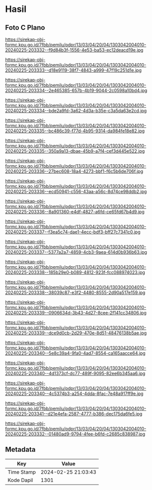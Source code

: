 # Hasil

## Foto C Plano

https://sirekap-obj-formc.kpu.go.id/7fbb/pemilu/pdpr/13/03/04/20/04/1303042004010-20240225-203332--f9d84b3f-1556-4e53-ba53-ec12deacd19e.jpg

https://sirekap-obj-formc.kpu.go.id/7fbb/pemilu/pdpr/13/03/04/20/04/1303042004010-20240225-203333--d18e9119-38f7-4843-a999-47f19c251d1e.jpg

https://sirekap-obj-formc.kpu.go.id/7fbb/pemilu/pdpr/13/03/04/20/04/1303042004010-20240225-203334--2e465385-657b-4b19-9044-2c0598a10bd4.jpg

https://sirekap-obj-formc.kpu.go.id/7fbb/pemilu/pdpr/13/03/04/20/04/1303042004010-20240225-203334--bde2a9fd-3a62-4d3a-b35e-c3a5da63e2cd.jpg

https://sirekap-obj-formc.kpu.go.id/7fbb/pemilu/pdpr/13/03/04/20/04/1303042004010-20240225-203335--bc486c39-f77d-4b95-9314-da984fe18e82.jpg

https://sirekap-obj-formc.kpu.go.id/7fbb/pemilu/pdpr/13/03/04/20/04/1303042004010-20240225-203335--350a9a13-dbae-45b9-a7f4-cef3d445e522.jpg

https://sirekap-obj-formc.kpu.go.id/7fbb/pemilu/pdpr/13/03/04/20/04/1303042004010-20240225-203336--27bec608-18a4-4273-bbf1-f6c5b6de706f.jpg

https://sirekap-obj-formc.kpu.go.id/7fbb/pemilu/pdpr/13/03/04/20/04/1303042004010-20240225-203336--ecd50941-c556-43aa-a56c-8d74ce98ddb2.jpg

https://sirekap-obj-formc.kpu.go.id/7fbb/pemilu/pdpr/13/03/04/20/04/1303042004010-20240225-203336--8a901360-e4df-4827-a6fd-ce65fd67b4d9.jpg

https://sirekap-obj-formc.kpu.go.id/7fbb/pemilu/pdpr/13/03/04/20/04/1303042004010-20240225-203337--f3ea5c74-dae1-4ecc-bdf3-bff27c7341c0.jpg

https://sirekap-obj-formc.kpu.go.id/7fbb/pemilu/pdpr/13/03/04/20/04/1303042004010-20240225-203337--5377a2a7-4859-4cb3-9aea-614d0b936b63.jpg

https://sirekap-obj-formc.kpu.go.id/7fbb/pemilu/pdpr/13/03/04/20/04/1303042004010-20240225-203338--185b29e0-b089-4812-923f-fcc088974023.jpg

https://sirekap-obj-formc.kpu.go.id/7fbb/pemilu/pdpr/13/03/04/20/04/1303042004010-20240225-203338--38039c87-e3f2-4480-8555-2d90a517e159.jpg

https://sirekap-obj-formc.kpu.go.id/7fbb/pemilu/pdpr/13/03/04/20/04/1303042004010-20240225-203339--0906634d-3b43-4d27-8cee-2f141cc34806.jpg

https://sirekap-obj-formc.kpu.go.id/7fbb/pemilu/pdpr/13/03/04/20/04/1303042004010-20240225-203339--dce9d0cb-2d29-470e-8d51-48476138b5ae.jpg

https://sirekap-obj-formc.kpu.go.id/7fbb/pemilu/pdpr/13/03/04/20/04/1303042004010-20240225-203340--5e8c39a4-9fa0-4ad7-8554-ca165aacce64.jpg

https://sirekap-obj-formc.kpu.go.id/7fbb/pemilu/pdpr/13/03/04/20/04/1303042004010-20240225-203340--4d1373cf-dc77-489f-9095-82ee6b345aa6.jpg

https://sirekap-obj-formc.kpu.go.id/7fbb/pemilu/pdpr/13/03/04/20/04/1303042004010-20240225-203340--4c5374b3-a254-4dda-8fac-7e48a917ff9e.jpg

https://sirekap-obj-formc.kpu.go.id/7fbb/pemilu/pdpr/13/03/04/20/04/1303042004010-20240225-203341--d21e4efa-2587-4777-b386-dec175da6fe5.jpg

https://sirekap-obj-formc.kpu.go.id/7fbb/pemilu/pdpr/13/03/04/20/04/1303042004010-20240225-203332--01480ad9-9794-4fee-b6fd-c2685c838987.jpg


## Metadata

| Key        | Value               |
| ---------- | ------------------- |
| Time Stamp | 2024-02-25 21:03:43 |
| Kode Dapil | 1301                |



